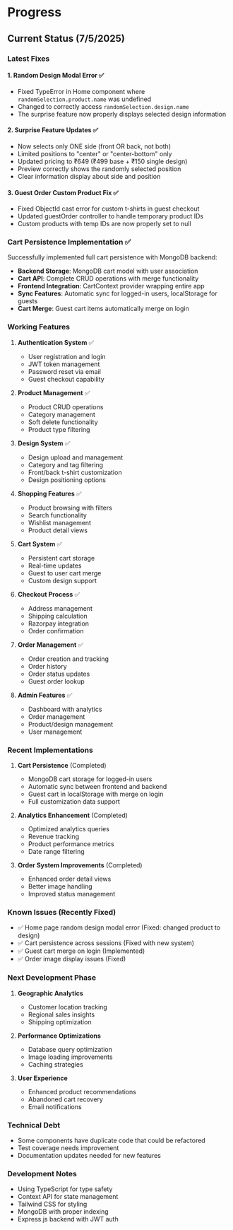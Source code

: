 # Progress

## Current Status (7/5/2025)

### Latest Fixes

#### 1. Random Design Modal Error ✅
- Fixed TypeError in Home component where `randomSelection.product.name` was undefined
- Changed to correctly access `randomSelection.design.name`
- The surprise feature now properly displays selected design information

#### 2. Surprise Feature Updates ✅
- Now selects only ONE side (front OR back, not both)
- Limited positions to "center" or "center-bottom" only
- Updated pricing to ₹649 (₹499 base + ₹150 single design)
- Preview correctly shows the randomly selected position
- Clear information display about side and position

#### 3. Guest Order Custom Product Fix ✅
- Fixed ObjectId cast error for custom t-shirts in guest checkout
- Updated guestOrder controller to handle temporary product IDs
- Custom products with temp IDs are now properly set to null

### Cart Persistence Implementation ✅
Successfully implemented full cart persistence with MongoDB backend:
- **Backend Storage**: MongoDB cart model with user association
- **Cart API**: Complete CRUD operations with merge functionality
- **Frontend Integration**: CartContext provider wrapping entire app
- **Sync Features**: Automatic sync for logged-in users, localStorage for guests
- **Cart Merge**: Guest cart items automatically merge on login

### Working Features
1. **Authentication System** ✅
   - User registration and login
   - JWT token management
   - Password reset via email
   - Guest checkout capability

2. **Product Management** ✅
   - Product CRUD operations
   - Category management
   - Soft delete functionality
   - Product type filtering

3. **Design System** ✅
   - Design upload and management
   - Category and tag filtering
   - Front/back t-shirt customization
   - Design positioning options

4. **Shopping Features** ✅
   - Product browsing with filters
   - Search functionality
   - Wishlist management
   - Product detail views

5. **Cart System** ✅
   - Persistent cart storage
   - Real-time updates
   - Guest to user cart merge
   - Custom design support

6. **Checkout Process** ✅
   - Address management
   - Shipping calculation
   - Razorpay integration
   - Order confirmation

7. **Order Management** ✅
   - Order creation and tracking
   - Order history
   - Order status updates
   - Guest order lookup

8. **Admin Features** ✅
   - Dashboard with analytics
   - Order management
   - Product/design management
   - User management

### Recent Implementations
1. **Cart Persistence** (Completed)
   - MongoDB cart storage for logged-in users
   - Automatic sync between frontend and backend
   - Guest cart in localStorage with merge on login
   - Full customization data support

2. **Analytics Enhancement** (Completed)
   - Optimized analytics queries
   - Revenue tracking
   - Product performance metrics
   - Date range filtering

3. **Order System Improvements** (Completed)
   - Enhanced order detail views
   - Better image handling
   - Improved status management

### Known Issues (Recently Fixed)
- ✅ Home page random design modal error (Fixed: changed product to design)
- ✅ Cart persistence across sessions (Fixed with new system)
- ✅ Guest cart merge on login (Implemented)
- ✅ Order image display issues (Fixed)

### Next Development Phase
1. **Geographic Analytics**
   - Customer location tracking
   - Regional sales insights
   - Shipping optimization

2. **Performance Optimizations**
   - Database query optimization
   - Image loading improvements
   - Caching strategies

3. **User Experience**
   - Enhanced product recommendations
   - Abandoned cart recovery
   - Email notifications

### Technical Debt
- Some components have duplicate code that could be refactored
- Test coverage needs improvement
- Documentation updates needed for new features

### Development Notes
- Using TypeScript for type safety
- Context API for state management
- Tailwind CSS for styling
- MongoDB with proper indexing
- Express.js backend with JWT auth
